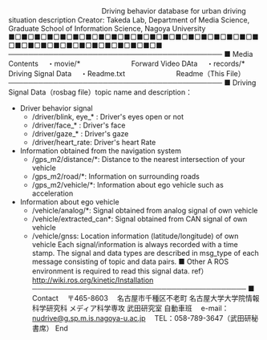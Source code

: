 　　　　　　　　　　　　　 Driving behavior database for urban driving situation description
Creator: Takeda Lab, Department of Media Science, Graduate School of Information Science, Nagoya University
■□■□■□■□■□■□■□■□■□■□■□■□■□■□■□■□■□■□■□■□■□■□■□■□■□■□■□■□■□■□■□■
───────────────────────────────────────────
■ Media Contents
　・movie/*　　　　　　　      Forward Video DAta
　・records/*　　　　　　　　　Driving Signal Data
　・Readme.txt　　　　　　　 Readme（This File）
───────────────────────────────────────────
■ Driving Signal Data（rosbag file）topic name and description：
- Driver behavior signal
  - /driver/blink, eye_* : Driver's eyes open or not
  - /driver/face_* : Driver's face
  - /driver/gaze_* : Driver's gaze
  - /driver/heart_rate: Driver's heart Rate
- Information obtained from the navigation system
  - /gps_m2/distance/*: Distance to the nearest intersection of your vehicle
  - /gps_m2/road/*: Information on surrounding roads
  - /gps_m2/vehicle/*: Information about ego vehicle such as acceleration
- Information about ego vehicle
  - /vehicle/analog/*: Signal obtained from analog signal of own vehicle
  - /vehicle/extracted_can*: Signal obtained from CAN signal of own vehicle
  - /vehicle/gnss: Location information (latitude/longitude) of own vehicle
Each signal/information is always recorded with a time stamp.
The signal and data types are described in msg_type of each message consisting of topic and data pairs.
■ Other
A ROS environment is required to read this signal data.
ref）http://wiki.ros.org/kinetic/Installation
───────────────────────────────────────────
■ Contact
　〒465-8603
　名古屋市千種区不老町 名古屋大学大学院情報科学研究科 メディア科学専攻 武田研究室 自動車班
　e-mail：nudrive@g.sp.m.is.nagoya-u.ac.jp
　TEL：058-789-3647（武田研秘書席）
End
